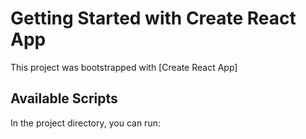 # Getting Started with Create React App
This project was bootstrapped with [Create React App]
## Available Scripts
In the project directory, you can run:

